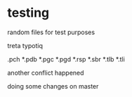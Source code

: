 # testing
random files for test purposes

treta typotiq


.pch
*.pdb
*.pgc
*.pgd
*.rsp
*.sbr
*.tlb
*.tli

another conflict happened

doing some changes on master